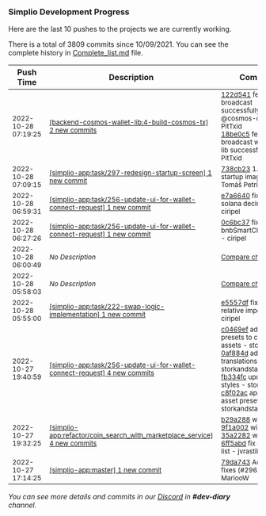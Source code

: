 
### Simplio Development Progress

Here are the last 10 pushes to the projects we are currently working.

There is a total of 3809 commits since 10/09/2021. You can see the complete history in
 [Complete_list.md](Complete_list.md) file.

| Push Time | Description | Commits |
| --- | --- | --- |
| <sub>2022-10-28 07:19:25</sub> | <sub>[[backend-cosmos-wallet-lib:4\-build\-cosmos\-tx] 2 new commits](https://github.com/SimplioOfficial/backend-cosmos-wallet-lib/compare/edc360abcde9...18be0c5f2e28)</sub> | <sub>[122d541](https://github.com/SimplioOfficial/backend-cosmos-wallet-lib/commit/122d54173540c379c4c7c48ba21eb86a6932ea1e) feat: broadcast successfully with @cosmos-clien... - PitTxid<br>[18be0c5](https://github.com/SimplioOfficial/backend-cosmos-wallet-lib/commit/18be0c5f2e28eb02ab8500eea48157ee78133c49) feat: broadcast with official lib successfully - PitTxid</sub> |
| <sub>2022-10-28 07:09:15</sub> | <sub>[[simplio-app:task/297\-redesign\-startup\-screen] 1 new commit](https://github.com/SimplioOfficial/simplio-app/commit/738cb2395203b61c99e8b0f7313ce0ac3f90b36b)</sub> | <sub>[738cb23](https://github.com/SimplioOfficial/simplio-app/commit/738cb2395203b61c99e8b0f7313ce0ac3f90b36b) 1. Updated startup images, - Tomáš Petrík</sub> |
| <sub>2022-10-28 06:59:31</sub> | <sub>[[simplio-app:task/256\-update\-ui\-for\-wallet\-connect\-request] 1 new commit](https://github.com/SimplioOfficial/simplio-app/commit/e7a66405532f2dd6746b3d5cc5edc568c003851c)</sub> | <sub>[e7a6640](https://github.com/SimplioOfficial/simplio-app/commit/e7a66405532f2dd6746b3d5cc5edc568c003851c) fix: change solana decimals to 9 - ciripel</sub> |
| <sub>2022-10-28 06:27:26</sub> | <sub>[[simplio-app:task/256\-update\-ui\-for\-wallet\-connect\-request] 1 new commit](https://github.com/SimplioOfficial/simplio-app/commit/0c6bc37280f85fc278b6ff9e13b18b82606a5000)</sub> | <sub>[0c6bc37](https://github.com/SimplioOfficial/simplio-app/commit/0c6bc37280f85fc278b6ff9e13b18b82606a5000) fix: remove bnbSmartChainTestnet - ciripel</sub> |
| <sub>2022-10-28 06:00:49</sub> | <sub>_No Description_</sub> | <sub>[Compare changes](https://github.com/SimplioOfficial/simplio-app/compare/aca1d89ea533...cf0772ab559e)</sub> |
| <sub>2022-10-28 05:58:03</sub> | <sub>_No Description_</sub> | <sub>[Compare changes](https://github.com/SimplioOfficial/simplio-app/compare/e5557df43b52...879eebf09604)</sub> |
| <sub>2022-10-28 05:55:00</sub> | <sub>[[simplio-app:task/222\-swap\-logic\-implementation] 1 new commit](https://github.com/SimplioOfficial/simplio-app/commit/e5557df43b52f9e273149d61f0510ae3e733d9b8)</sub> | <sub>[e5557df](https://github.com/SimplioOfficial/simplio-app/commit/e5557df43b52f9e273149d61f0510ae3e733d9b8) fix: fixed relative import - ciripel</sub> |
| <sub>2022-10-27 19:40:59</sub> | <sub>[[simplio-app:task/256\-update\-ui\-for\-wallet\-connect\-request] 4 new commits](https://github.com/SimplioOfficial/simplio-app/compare/867d17ddab05...c8f02ac0cd80)</sub> | <sub>[c0469ef](https://github.com/SimplioOfficial/simplio-app/commit/c0469efcbf7bb309b13e5ae68af1cdd1a44ea72f) adding presets to crypto assets - storkandstars<br>[0af884d](https://github.com/SimplioOfficial/simplio-app/commit/0af884d0eabde4d19771577e4a4f691a027f3430) adding translations - storkandstars<br>[fb334fc](https://github.com/SimplioOfficial/simplio-app/commit/fb334fcd4d200226e544c4768d34c85d28d84405) updating styles - storkandstars<br>[c8f02ac](https://github.com/SimplioOfficial/simplio-app/commit/c8f02ac0cd80016159c100dd9555261ab7582011) applying asset presets - storkandstars</sub> |
| <sub>2022-10-27 19:32:25</sub> | <sub>[[simplio-app:refactor/coin\_search\_with\_marketplace\_service] 4 new commits](https://github.com/SimplioOfficial/simplio-app/compare/4c3df0651d7b...6ff5abdf03ee)</sub> | <sub>[b29a288](https://github.com/SimplioOfficial/simplio-app/commit/b29a288b6ff64d9ba0a0c37c7a62c8a721318104) wip - jvrastil<br>[9f1a002](https://github.com/SimplioOfficial/simplio-app/commit/9f1a002a22ee4ddaf4c544c8e0acaa60fa2d2231) wip - jvrastil<br>[35a2282](https://github.com/SimplioOfficial/simplio-app/commit/35a2282c81a9804490055b8cc87387c9b164b7a2) wip - jvrastil<br>[6ff5abd](https://github.com/SimplioOfficial/simplio-app/commit/6ff5abdf03ee91f355302c297beb342094d9307a) fix expansion list - jvrastil</sub> |
| <sub>2022-10-27 17:14:25</sub> | <sub>[[simplio-app:master] 1 new commit](https://github.com/SimplioOfficial/simplio-app/commit/79da743347f4496f65d4e1d83fe9f35cf90cf8cf)</sub> | <sub>[79da743](https://github.com/SimplioOfficial/simplio-app/commit/79da743347f4496f65d4e1d83fe9f35cf90cf8cf) Adding test fixes (#296) - MariooW</sub> |

_You can see more details and commits in our [Discord](https://discord.gg/aKhjuwZmdP) in **#dev-diary** channel._
